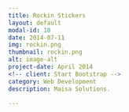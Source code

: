```yaml
---
title: Rockin Stickers
layout: default
modal-id: 10
date: 2014-07-11
img: rockin.png  
thumbnail: rockin.png  
alt: image-alt
project-date: April 2014
<!-- client: Start Bootstrap -->
category: Web Development
description: Maisa Solutions.

---
```

